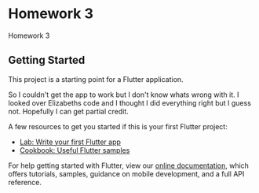 # Homework 3

Homework 3

## Getting Started

This project is a starting point for a Flutter application.

So I couldn't get the app to work but I don't know whats wrong with it. I looked over
Elizabeths code and I thought I did everything right but I guess not. Hopefully I can
get partial credit.

A few resources to get you started if this is your first Flutter project:

- [Lab: Write your first Flutter app](https://flutter.dev/docs/get-started/codelab)
- [Cookbook: Useful Flutter samples](https://flutter.dev/docs/cookbook)

For help getting started with Flutter, view our
[online documentation](https://flutter.dev/docs), which offers tutorials,
samples, guidance on mobile development, and a full API reference.
